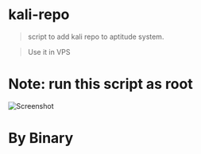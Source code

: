 # kali-repo

> script to add kali repo to aptitude system.

> Use it in VPS


# Note: run this script as root

![Screenshot](https://imgur.com/ColEqh1.png)


# By Binary

